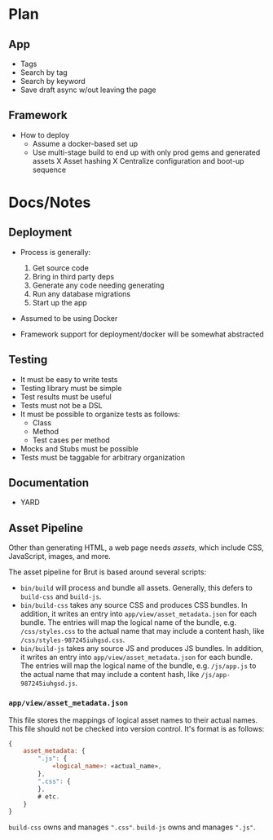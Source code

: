 # Plan

## App

* Tags
* Search by tag
* Search by keyword
* Save draft async w/out leaving the page

## Framework

* How to deploy
  - Assume a docker-based set up
  - Use multi-stage build to end up with only prod gems and generated assets
X Asset hashing
X Centralize configuration and boot-up sequence

# Docs/Notes

## Deployment

* Process is generally:
  1. Get source code
  2. Bring in third party deps
  3. Generate any code needing generating
  4. Run any database migrations
  5. Start up the app

* Assumed to be using Docker
* Framework support for deployment/docker will be somewhat abstracted

## Testing

* It must be easy to write tests
* Testing library must be simple
* Test results must be useful
* Tests must not be a DSL
* It must be possible to organize tests as follows:
  - Class
  - Method
  - Test cases per method
* Mocks and Stubs must be possible
* Tests must be taggable for arbitrary organization

## Documentation

* YARD


## Asset Pipeline

Other than generating HTML, a web page needs *assets*, which include CSS, JavaScript, images, and more.

The asset pipeline for Brut is based around several scripts:

* `bin/build` will process and bundle all assets. Generally, this defers to `build-css` and `build-js`.
* `bin/build-css` takes any source CSS and produces CSS bundles.  In addition, it writes an entry into `app/view/asset_metadata.json` for each bundle.  The entries will map the logical name of the bundle, e.g. `/css/styles.css` to the actual name that may include a content hash, like `/css/styles-987245iuhgsd.css`.
* `bin/build-js` takes any source JS and produces JS bundles.  In addition, it writes an entry into `app/view/asset_metadata.json` for each bundle.  The entries will map the logical name of the bundle, e.g. `/js/app.js` to the actual name that may include a content hash, like `/js/app-987245iuhgsd.js`.

### `app/view/asset_metadata.json`

This file stores the mappings of logical asset names to their actual names.  This file should not be checked into version
control.  It's format is as follows:

```javascript
{
    asset_metadata: {
        ".js": {
            «logical_name»: «actual_name»,
        },
        ".css": {
        },
        # etc.
    }
}
```

`build-css` owns and manages `".css"`.  `build-js` owns and manages `".js"`.

